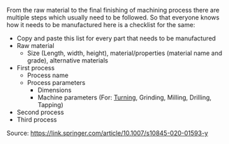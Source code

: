 From the raw material to the final finishing of machining process there are multiple steps which usually need to be followed.
So that everyone knows how it needs to be manufactured here is a checklist for the same:

- Copy and paste this list for every part that needs to be manufactured
- Raw material
  - Size (Length, width, height), material/properties (material name and grade), alternative materials
- First process 
  - Process name
  - Process parameters 
    - Dimensions
    - Machine parameters (For: [Turning](https://technologicalprocess.com/turning-selection-of-machining-parameters/), Grinding, Milling, Drilling, Tapping)
- Second process
- Third process














Source: https://link.springer.com/article/10.1007/s10845-020-01593-y
